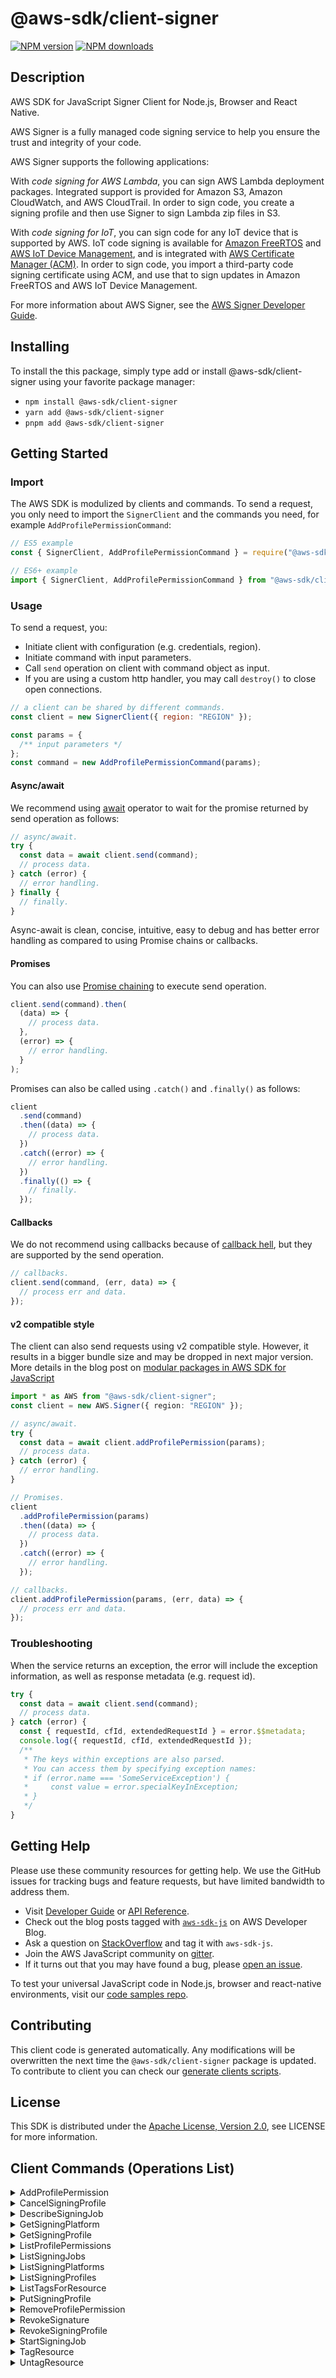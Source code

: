 <!-- generated file, do not edit directly -->

# @aws-sdk/client-signer

[![NPM version](https://img.shields.io/npm/v/@aws-sdk/client-signer/latest.svg)](https://www.npmjs.com/package/@aws-sdk/client-signer)
[![NPM downloads](https://img.shields.io/npm/dm/@aws-sdk/client-signer.svg)](https://www.npmjs.com/package/@aws-sdk/client-signer)

## Description

AWS SDK for JavaScript Signer Client for Node.js, Browser and React Native.

<p>AWS Signer is a fully managed code signing service to help you ensure the trust and
integrity of your code. </p>
<p>AWS Signer supports the following applications:</p>

<p>With <i>code signing for AWS Lambda</i>, you can sign AWS Lambda
deployment packages. Integrated support is provided for Amazon S3, Amazon CloudWatch,
and AWS CloudTrail. In order to sign code, you create a signing profile and then use
Signer to sign Lambda zip files in S3. </p>

<p>With <i>code signing for IoT</i>, you can sign code for any IoT device that is
supported by AWS. IoT code signing is available for <a href="http://docs.aws.amazon.com/freertos/latest/userguide/">Amazon FreeRTOS</a> and <a href="http://docs.aws.amazon.com/iot/latest/developerguide/">AWS IoT Device Management</a>, and is
integrated with <a href="http://docs.aws.amazon.com/acm/latest/userguide/">AWS Certificate Manager (ACM)</a>. In order to sign
code, you import a third-party code signing certificate using ACM, and use that to
sign updates in Amazon FreeRTOS and AWS IoT Device Management. </p>
<p>For more information about AWS Signer, see the <a href="http://docs.aws.amazon.com/signer/latest/developerguide/Welcome.html">AWS Signer Developer Guide</a>.</p>

<p></p>

## Installing

To install the this package, simply type add or install @aws-sdk/client-signer
using your favorite package manager:

- `npm install @aws-sdk/client-signer`
- `yarn add @aws-sdk/client-signer`
- `pnpm add @aws-sdk/client-signer`

## Getting Started

### Import

The AWS SDK is modulized by clients and commands.
To send a request, you only need to import the `SignerClient` and
the commands you need, for example `AddProfilePermissionCommand`:

```js
// ES5 example
const { SignerClient, AddProfilePermissionCommand } = require("@aws-sdk/client-signer");
```

```ts
// ES6+ example
import { SignerClient, AddProfilePermissionCommand } from "@aws-sdk/client-signer";
```

### Usage

To send a request, you:

- Initiate client with configuration (e.g. credentials, region).
- Initiate command with input parameters.
- Call `send` operation on client with command object as input.
- If you are using a custom http handler, you may call `destroy()` to close open connections.

```js
// a client can be shared by different commands.
const client = new SignerClient({ region: "REGION" });

const params = {
  /** input parameters */
};
const command = new AddProfilePermissionCommand(params);
```

#### Async/await

We recommend using [await](https://developer.mozilla.org/en-US/docs/Web/JavaScript/Reference/Operators/await)
operator to wait for the promise returned by send operation as follows:

```js
// async/await.
try {
  const data = await client.send(command);
  // process data.
} catch (error) {
  // error handling.
} finally {
  // finally.
}
```

Async-await is clean, concise, intuitive, easy to debug and has better error handling
as compared to using Promise chains or callbacks.

#### Promises

You can also use [Promise chaining](https://developer.mozilla.org/en-US/docs/Web/JavaScript/Guide/Using_promises#chaining)
to execute send operation.

```js
client.send(command).then(
  (data) => {
    // process data.
  },
  (error) => {
    // error handling.
  }
);
```

Promises can also be called using `.catch()` and `.finally()` as follows:

```js
client
  .send(command)
  .then((data) => {
    // process data.
  })
  .catch((error) => {
    // error handling.
  })
  .finally(() => {
    // finally.
  });
```

#### Callbacks

We do not recommend using callbacks because of [callback hell](http://callbackhell.com/),
but they are supported by the send operation.

```js
// callbacks.
client.send(command, (err, data) => {
  // process err and data.
});
```

#### v2 compatible style

The client can also send requests using v2 compatible style.
However, it results in a bigger bundle size and may be dropped in next major version. More details in the blog post
on [modular packages in AWS SDK for JavaScript](https://aws.amazon.com/blogs/developer/modular-packages-in-aws-sdk-for-javascript/)

```ts
import * as AWS from "@aws-sdk/client-signer";
const client = new AWS.Signer({ region: "REGION" });

// async/await.
try {
  const data = await client.addProfilePermission(params);
  // process data.
} catch (error) {
  // error handling.
}

// Promises.
client
  .addProfilePermission(params)
  .then((data) => {
    // process data.
  })
  .catch((error) => {
    // error handling.
  });

// callbacks.
client.addProfilePermission(params, (err, data) => {
  // process err and data.
});
```

### Troubleshooting

When the service returns an exception, the error will include the exception information,
as well as response metadata (e.g. request id).

```js
try {
  const data = await client.send(command);
  // process data.
} catch (error) {
  const { requestId, cfId, extendedRequestId } = error.$$metadata;
  console.log({ requestId, cfId, extendedRequestId });
  /**
   * The keys within exceptions are also parsed.
   * You can access them by specifying exception names:
   * if (error.name === 'SomeServiceException') {
   *     const value = error.specialKeyInException;
   * }
   */
}
```

## Getting Help

Please use these community resources for getting help.
We use the GitHub issues for tracking bugs and feature requests, but have limited bandwidth to address them.

- Visit [Developer Guide](https://docs.aws.amazon.com/sdk-for-javascript/v3/developer-guide/welcome.html)
  or [API Reference](https://docs.aws.amazon.com/AWSJavaScriptSDK/v3/latest/index.html).
- Check out the blog posts tagged with [`aws-sdk-js`](https://aws.amazon.com/blogs/developer/tag/aws-sdk-js/)
  on AWS Developer Blog.
- Ask a question on [StackOverflow](https://stackoverflow.com/questions/tagged/aws-sdk-js) and tag it with `aws-sdk-js`.
- Join the AWS JavaScript community on [gitter](https://gitter.im/aws/aws-sdk-js-v3).
- If it turns out that you may have found a bug, please [open an issue](https://github.com/aws/aws-sdk-js-v3/issues/new/choose).

To test your universal JavaScript code in Node.js, browser and react-native environments,
visit our [code samples repo](https://github.com/aws-samples/aws-sdk-js-tests).

## Contributing

This client code is generated automatically. Any modifications will be overwritten the next time the `@aws-sdk/client-signer` package is updated.
To contribute to client you can check our [generate clients scripts](https://github.com/aws/aws-sdk-js-v3/tree/main/scripts/generate-clients).

## License

This SDK is distributed under the
[Apache License, Version 2.0](http://www.apache.org/licenses/LICENSE-2.0),
see LICENSE for more information.

## Client Commands (Operations List)

<details>
<summary>
AddProfilePermission
</summary>

[Command API Reference](https://docs.aws.amazon.com/AWSJavaScriptSDK/v3/latest/clients/client-signer/classes/addprofilepermissioncommand.html) / [Input](https://docs.aws.amazon.com/AWSJavaScriptSDK/v3/latest/clients/client-signer/interfaces/addprofilepermissioncommandinput.html) / [Output](https://docs.aws.amazon.com/AWSJavaScriptSDK/v3/latest/clients/client-signer/interfaces/addprofilepermissioncommandoutput.html)

</details>
<details>
<summary>
CancelSigningProfile
</summary>

[Command API Reference](https://docs.aws.amazon.com/AWSJavaScriptSDK/v3/latest/clients/client-signer/classes/cancelsigningprofilecommand.html) / [Input](https://docs.aws.amazon.com/AWSJavaScriptSDK/v3/latest/clients/client-signer/interfaces/cancelsigningprofilecommandinput.html) / [Output](https://docs.aws.amazon.com/AWSJavaScriptSDK/v3/latest/clients/client-signer/interfaces/cancelsigningprofilecommandoutput.html)

</details>
<details>
<summary>
DescribeSigningJob
</summary>

[Command API Reference](https://docs.aws.amazon.com/AWSJavaScriptSDK/v3/latest/clients/client-signer/classes/describesigningjobcommand.html) / [Input](https://docs.aws.amazon.com/AWSJavaScriptSDK/v3/latest/clients/client-signer/interfaces/describesigningjobcommandinput.html) / [Output](https://docs.aws.amazon.com/AWSJavaScriptSDK/v3/latest/clients/client-signer/interfaces/describesigningjobcommandoutput.html)

</details>
<details>
<summary>
GetSigningPlatform
</summary>

[Command API Reference](https://docs.aws.amazon.com/AWSJavaScriptSDK/v3/latest/clients/client-signer/classes/getsigningplatformcommand.html) / [Input](https://docs.aws.amazon.com/AWSJavaScriptSDK/v3/latest/clients/client-signer/interfaces/getsigningplatformcommandinput.html) / [Output](https://docs.aws.amazon.com/AWSJavaScriptSDK/v3/latest/clients/client-signer/interfaces/getsigningplatformcommandoutput.html)

</details>
<details>
<summary>
GetSigningProfile
</summary>

[Command API Reference](https://docs.aws.amazon.com/AWSJavaScriptSDK/v3/latest/clients/client-signer/classes/getsigningprofilecommand.html) / [Input](https://docs.aws.amazon.com/AWSJavaScriptSDK/v3/latest/clients/client-signer/interfaces/getsigningprofilecommandinput.html) / [Output](https://docs.aws.amazon.com/AWSJavaScriptSDK/v3/latest/clients/client-signer/interfaces/getsigningprofilecommandoutput.html)

</details>
<details>
<summary>
ListProfilePermissions
</summary>

[Command API Reference](https://docs.aws.amazon.com/AWSJavaScriptSDK/v3/latest/clients/client-signer/classes/listprofilepermissionscommand.html) / [Input](https://docs.aws.amazon.com/AWSJavaScriptSDK/v3/latest/clients/client-signer/interfaces/listprofilepermissionscommandinput.html) / [Output](https://docs.aws.amazon.com/AWSJavaScriptSDK/v3/latest/clients/client-signer/interfaces/listprofilepermissionscommandoutput.html)

</details>
<details>
<summary>
ListSigningJobs
</summary>

[Command API Reference](https://docs.aws.amazon.com/AWSJavaScriptSDK/v3/latest/clients/client-signer/classes/listsigningjobscommand.html) / [Input](https://docs.aws.amazon.com/AWSJavaScriptSDK/v3/latest/clients/client-signer/interfaces/listsigningjobscommandinput.html) / [Output](https://docs.aws.amazon.com/AWSJavaScriptSDK/v3/latest/clients/client-signer/interfaces/listsigningjobscommandoutput.html)

</details>
<details>
<summary>
ListSigningPlatforms
</summary>

[Command API Reference](https://docs.aws.amazon.com/AWSJavaScriptSDK/v3/latest/clients/client-signer/classes/listsigningplatformscommand.html) / [Input](https://docs.aws.amazon.com/AWSJavaScriptSDK/v3/latest/clients/client-signer/interfaces/listsigningplatformscommandinput.html) / [Output](https://docs.aws.amazon.com/AWSJavaScriptSDK/v3/latest/clients/client-signer/interfaces/listsigningplatformscommandoutput.html)

</details>
<details>
<summary>
ListSigningProfiles
</summary>

[Command API Reference](https://docs.aws.amazon.com/AWSJavaScriptSDK/v3/latest/clients/client-signer/classes/listsigningprofilescommand.html) / [Input](https://docs.aws.amazon.com/AWSJavaScriptSDK/v3/latest/clients/client-signer/interfaces/listsigningprofilescommandinput.html) / [Output](https://docs.aws.amazon.com/AWSJavaScriptSDK/v3/latest/clients/client-signer/interfaces/listsigningprofilescommandoutput.html)

</details>
<details>
<summary>
ListTagsForResource
</summary>

[Command API Reference](https://docs.aws.amazon.com/AWSJavaScriptSDK/v3/latest/clients/client-signer/classes/listtagsforresourcecommand.html) / [Input](https://docs.aws.amazon.com/AWSJavaScriptSDK/v3/latest/clients/client-signer/interfaces/listtagsforresourcecommandinput.html) / [Output](https://docs.aws.amazon.com/AWSJavaScriptSDK/v3/latest/clients/client-signer/interfaces/listtagsforresourcecommandoutput.html)

</details>
<details>
<summary>
PutSigningProfile
</summary>

[Command API Reference](https://docs.aws.amazon.com/AWSJavaScriptSDK/v3/latest/clients/client-signer/classes/putsigningprofilecommand.html) / [Input](https://docs.aws.amazon.com/AWSJavaScriptSDK/v3/latest/clients/client-signer/interfaces/putsigningprofilecommandinput.html) / [Output](https://docs.aws.amazon.com/AWSJavaScriptSDK/v3/latest/clients/client-signer/interfaces/putsigningprofilecommandoutput.html)

</details>
<details>
<summary>
RemoveProfilePermission
</summary>

[Command API Reference](https://docs.aws.amazon.com/AWSJavaScriptSDK/v3/latest/clients/client-signer/classes/removeprofilepermissioncommand.html) / [Input](https://docs.aws.amazon.com/AWSJavaScriptSDK/v3/latest/clients/client-signer/interfaces/removeprofilepermissioncommandinput.html) / [Output](https://docs.aws.amazon.com/AWSJavaScriptSDK/v3/latest/clients/client-signer/interfaces/removeprofilepermissioncommandoutput.html)

</details>
<details>
<summary>
RevokeSignature
</summary>

[Command API Reference](https://docs.aws.amazon.com/AWSJavaScriptSDK/v3/latest/clients/client-signer/classes/revokesignaturecommand.html) / [Input](https://docs.aws.amazon.com/AWSJavaScriptSDK/v3/latest/clients/client-signer/interfaces/revokesignaturecommandinput.html) / [Output](https://docs.aws.amazon.com/AWSJavaScriptSDK/v3/latest/clients/client-signer/interfaces/revokesignaturecommandoutput.html)

</details>
<details>
<summary>
RevokeSigningProfile
</summary>

[Command API Reference](https://docs.aws.amazon.com/AWSJavaScriptSDK/v3/latest/clients/client-signer/classes/revokesigningprofilecommand.html) / [Input](https://docs.aws.amazon.com/AWSJavaScriptSDK/v3/latest/clients/client-signer/interfaces/revokesigningprofilecommandinput.html) / [Output](https://docs.aws.amazon.com/AWSJavaScriptSDK/v3/latest/clients/client-signer/interfaces/revokesigningprofilecommandoutput.html)

</details>
<details>
<summary>
StartSigningJob
</summary>

[Command API Reference](https://docs.aws.amazon.com/AWSJavaScriptSDK/v3/latest/clients/client-signer/classes/startsigningjobcommand.html) / [Input](https://docs.aws.amazon.com/AWSJavaScriptSDK/v3/latest/clients/client-signer/interfaces/startsigningjobcommandinput.html) / [Output](https://docs.aws.amazon.com/AWSJavaScriptSDK/v3/latest/clients/client-signer/interfaces/startsigningjobcommandoutput.html)

</details>
<details>
<summary>
TagResource
</summary>

[Command API Reference](https://docs.aws.amazon.com/AWSJavaScriptSDK/v3/latest/clients/client-signer/classes/tagresourcecommand.html) / [Input](https://docs.aws.amazon.com/AWSJavaScriptSDK/v3/latest/clients/client-signer/interfaces/tagresourcecommandinput.html) / [Output](https://docs.aws.amazon.com/AWSJavaScriptSDK/v3/latest/clients/client-signer/interfaces/tagresourcecommandoutput.html)

</details>
<details>
<summary>
UntagResource
</summary>

[Command API Reference](https://docs.aws.amazon.com/AWSJavaScriptSDK/v3/latest/clients/client-signer/classes/untagresourcecommand.html) / [Input](https://docs.aws.amazon.com/AWSJavaScriptSDK/v3/latest/clients/client-signer/interfaces/untagresourcecommandinput.html) / [Output](https://docs.aws.amazon.com/AWSJavaScriptSDK/v3/latest/clients/client-signer/interfaces/untagresourcecommandoutput.html)

</details>
